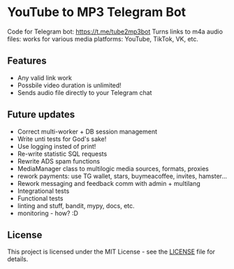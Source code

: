 # YouTube to MP3 Telegram Bot

Code for Telegram bot: https://t.me/tube2mp3bot
Turns links to m4a audio files: works for various media platforms: YouTube, TikTok, VK, etc.

## Features

- Any valid link work
- Possbile video duration is unlimited! 
- Sends audio file directly to your Telegram chat

## Future updates

- Correct multi-worker + DB session management
- Write unti tests for God's sake!
- Use logging insted of print!
- Re-write statistic SQL requests
- Rewrite ADS spam functions
- MediaManager class to multilogic media sources, formats, proxies
- rework payments: use TG wallet, stars, buymeacoffee, invites, hamster...
- Rework messaging and feedback comm with admin + multilang
- Integrational tests 
- Functional tests
- linting and stuff, bandit, mypy, docs, etc.
- monitoring - how? :D

## License

This project is licensed under the MIT License - see the [LICENSE](LICENSE) file for details.
